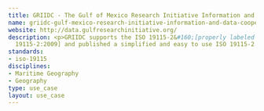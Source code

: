 ```yaml
---
title: GRIIDC - The Gulf of Mexico Research Initiative Information and Data Cooperative
name: griidc-gulf-mexico-research-initiative-information-and-data-cooperative
website: http://data.gulfresearchinitiative.org/
description: <p>GRIIDC supports the ISO 19115-2&#160;[properly labeled as&#160;ISO
  19115-2:2009] and published a simplified and easy to use ISO 19115-2.</p>
standards:
- iso-19115
disciplines:
- Maritime Geography
- Geography
type: use_case
layout: use_case
---
```


